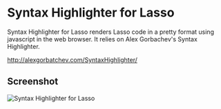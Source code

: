 Syntax Highlighter for Lasso
============================

Syntax Highlighter for Lasso renders Lasso code in a pretty format using javascript in the web browser.  It relies on Alex Gorbachev's Syntax Highlighter.

<http://alexgorbatchev.com/SyntaxHighlighter/>

Screenshot
----------
![Syntax Highlighter for Lasso](http://i.imgur.com/qnFVN.png)

